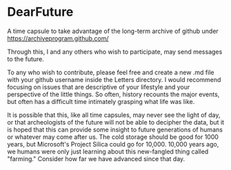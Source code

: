 # DearFuture
A time capsule to take advantage of the long-term archive of github under https://archiveprogram.github.com/

Through this, I and any others who wish to participate, may send messages to the future.

To any who wish to contribute, please feel free and create a new .md file with your github username inside the Letters directory.  I would recommend focusing on issues that are descriptive of your lifestyle and your perspective of the little things.  So often, history recounts the major events, but often has a difficult time intimately grasping what life was like.

It is possible that this, like all time capsules, may never see the light of day, or that archeologists of the future will not be able to decipher the data, but it is hoped that this can provide some insight to future generations of humans or whatever may come after us.  The cold storage should be good for 1000 years, but Microsoft's Project Silica could go for 10,000.  10,000 years ago, we humans were only just learning about this new-fangled thing called "farming."  Consider how far we have advanced since that day.

